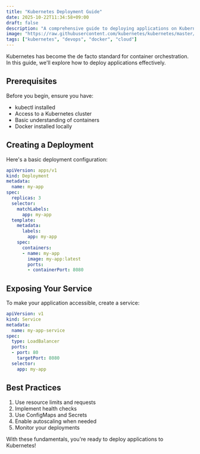 ```yaml
---
title: "Kubernetes Deployment Guide"
date: 2025-10-22T11:34:58+09:00
draft: false
description: "A comprehensive guide to deploying applications on Kubernetes"
image: "https://raw.githubusercontent.com/kubernetes/kubernetes/master/logo/logo.png"
tags: ["kubernetes", "devops", "docker", "cloud"]
---
```


Kubernetes has become the de facto standard for container orchestration. In this guide, we'll explore how to deploy applications effectively.

## Prerequisites

Before you begin, ensure you have:

- kubectl installed
- Access to a Kubernetes cluster
- Basic understanding of containers
- Docker installed locally

## Creating a Deployment

Here's a basic deployment configuration:

```yaml
apiVersion: apps/v1
kind: Deployment
metadata:
  name: my-app
spec:
  replicas: 3
  selector:
    matchLabels:
      app: my-app
  template:
    metadata:
      labels:
        app: my-app
    spec:
      containers:
      - name: my-app
        image: my-app:latest
        ports:
        - containerPort: 8080
```

## Exposing Your Service

To make your application accessible, create a service:

```yaml
apiVersion: v1
kind: Service
metadata:
  name: my-app-service
spec:
  type: LoadBalancer
  ports:
  - port: 80
    targetPort: 8080
  selector:
    app: my-app
```

## Best Practices

1. Use resource limits and requests
2. Implement health checks
3. Use ConfigMaps and Secrets
4. Enable autoscaling when needed
5. Monitor your deployments

With these fundamentals, you're ready to deploy applications to Kubernetes!
